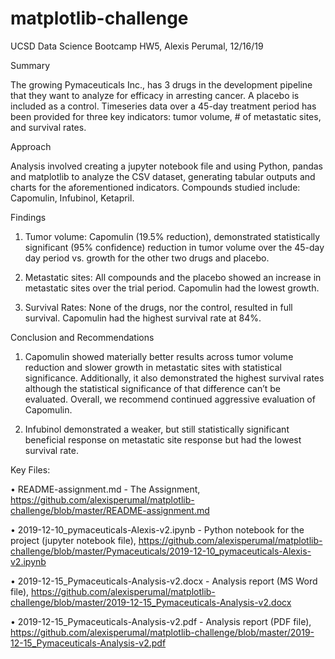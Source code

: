 # matplotlib-challenge
UCSD Data Science Bootcamp HW5, Alexis Perumal, 12/16/19

Summary

The growing Pymaceuticals Inc., has 3 drugs in the development pipeline that they want to analyze for efficacy in arresting cancer. A placebo is included as a control. Timeseries data over a 45-day treatment period has been provided for three key indicators: tumor volume, # of metastatic sites, and survival rates. 


Approach

Analysis involved creating a jupyter notebook file and using Python, pandas and matplotlib to analyze the CSV dataset, generating tabular outputs and charts for the aforementioned indicators. Compounds studied include: Capomulin, Infubinol, Ketapril.


Findings

1.	Tumor volume: Capomulin (19.5% reduction), demonstrated statistically significant (95% confidence) reduction in tumor volume over the 45-day day period vs. growth for the other two drugs and placebo.

2.	Metastatic sites: All compounds and the placebo showed an increase in metastatic sites over the trial period. Capomulin had the lowest growth.

3.	Survival Rates: None of the drugs, nor the control, resulted in full survival. Capomulin had the highest survival rate at 84%. 


Conclusion and Recommendations

1.	Capomulin showed materially better results across tumor volume reduction and slower growth in metastatic sites with statistical significance. Additionally, it also demonstrated the highest survival rates although the statistical significance of that difference can’t be evaluated. Overall, we recommend continued aggressive evaluation of Capomulin.

2.	Infubinol demonstrated a weaker, but still statistically significant beneficial response on metastatic site response but had the lowest survival rate.



Key Files:

• README-assignment.md - The Assignment, https://github.com/alexisperumal/matplotlib-challenge/blob/master/README-assignment.md

• 2019-12-10_pymaceuticals-Alexis-v2.ipynb - Python notebook for the project (jupyter notebook file), https://github.com/alexisperumal/matplotlib-challenge/blob/master/Pymaceuticals/2019-12-10_pymaceuticals-Alexis-v2.ipynb

• 2019-12-15_Pymaceuticals-Analysis-v2.docx - Analysis report (MS Word file), https://github.com/alexisperumal/matplotlib-challenge/blob/master/2019-12-15_Pymaceuticals-Analysis-v2.docx

• 2019-12-15_Pymaceuticals-Analysis-v2.pdf  - Analysis report (PDF file), https://github.com/alexisperumal/matplotlib-challenge/blob/master/2019-12-15_Pymaceuticals-Analysis-v2.pdf

